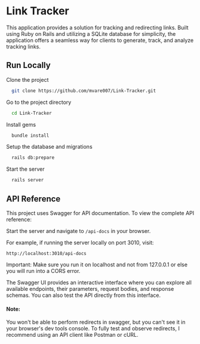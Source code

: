 
# Link Tracker


This application provides a solution for tracking and redirecting links. Built using Ruby on Rails and utilizing a SQLite database for simplicity, the application offers a seamless way for clients to generate, track, and analyze tracking links.
## Run Locally

Clone the project

```bash
  git clone https://github.com/mvare007/Link-Tracker.git
```

Go to the project directory

```bash
  cd Link-Tracker
```

Install gems

```bash
  bundle install
```

Setup the database and migrations

```bash
  rails db:prepare
```

Start the server

```bash
  rails server
```


## API Reference

This project uses Swagger for API documentation. To view the complete API reference:

Start the server and navigate to `/api-docs` in your browser.

For example, if running the server locally on port 3010, visit:

`http://localhost:3010/api-docs`

Important: Make sure you run it on localhost and not from 127.0.0.1 or else you will run into a CORS error.

The Swagger UI provides an interactive interface where you can explore all available endpoints, their parameters, request bodies, and response schemas. You can also test the API directly from this interface.

#### Note:

You won't be able to perform redirects in swagger, but you can't see it in your browser's dev tools console.
To fully test and observe redirects, I recommend using an API client like Postman or cURL.